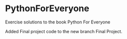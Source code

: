 # PythonForEveryone
Exercise solutions to the book Python For Everyone

Added Final project code to the new branch Final Project.
